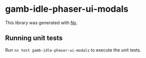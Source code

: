 # gamb-idle-phaser-ui-modals

This library was generated with [Nx](https://nx.dev).


## Running unit tests

Run `nx test gamb-idle-phaser-ui-modals` to execute the unit tests.

